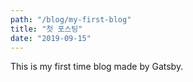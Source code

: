 ```yaml
---
path: "/blog/my-first-blog"
title: "첫 포스팅"
date: "2019-09-15"
---
```


This is my first time blog made by Gatsby.